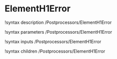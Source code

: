 <!-- MOOSE Documentation Stub: Remove this when content is added. -->

# ElementH1Error
!syntax description /Postprocessors/ElementH1Error

!syntax parameters /Postprocessors/ElementH1Error

!syntax inputs /Postprocessors/ElementH1Error

!syntax children /Postprocessors/ElementH1Error
